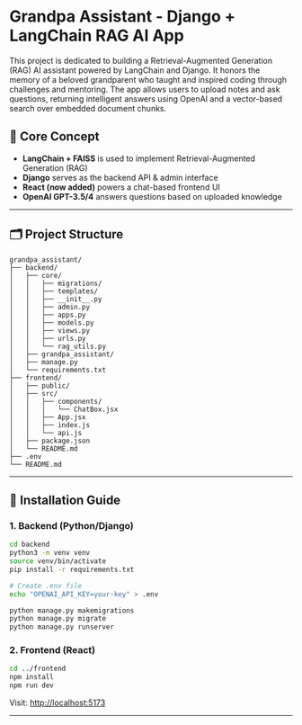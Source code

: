 # Grandpa Assistant - Django + LangChain RAG AI App

This project is dedicated to building a Retrieval-Augmented Generation (RAG) AI assistant powered by LangChain and Django. It honors the memory of a beloved grandparent who taught and inspired coding through challenges and mentoring. The app allows users to upload notes and ask questions, returning intelligent answers using OpenAI and a vector-based search over embedded document chunks.

## 🧠 Core Concept
- **LangChain + FAISS** is used to implement Retrieval-Augmented Generation (RAG)
- **Django** serves as the backend API & admin interface
- **React (now added)** powers a chat-based frontend UI
- **OpenAI GPT-3.5/4** answers questions based on uploaded knowledge

---

## 🗂 Project Structure

```
grandpa_assistant/
├── backend/
│   ├── core/
│   │   ├── migrations/
│   │   ├── templates/
│   │   ├── __init__.py
│   │   ├── admin.py
│   │   ├── apps.py
│   │   ├── models.py
│   │   ├── views.py
│   │   ├── urls.py
│   │   └── rag_utils.py
│   ├── grandpa_assistant/
│   ├── manage.py
│   └── requirements.txt
├── frontend/
│   ├── public/
│   ├── src/
│   │   ├── components/
│   │   │   └── ChatBox.jsx
│   │   ├── App.jsx
│   │   ├── index.js
│   │   └── api.js
│   ├── package.json
│   └── README.md
├── .env
└── README.md
```

---

## 🔧 Installation Guide

### 1. Backend (Python/Django)
```bash
cd backend
python3 -m venv venv
source venv/bin/activate
pip install -r requirements.txt

# Create .env file
echo "OPENAI_API_KEY=your-key" > .env

python manage.py makemigrations
python manage.py migrate
python manage.py runserver
```

### 2. Frontend (React)
```bash
cd ../frontend
npm install
npm run dev
```
Visit: [http://localhost:5173](http://localhost:5173)

---